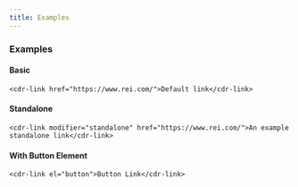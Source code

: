 ```yaml
---
title: Examples
---
```


### Examples

#### Basic
```
<cdr-link href="https://www.rei.com/">Default link</cdr-link>

```

#### Standalone

```
<cdr-link modifier="standalone" href="https://www.rei.com/">An example standalone link</cdr-link>
```

#### With Button Element

```
<cdr-link el="button">Button Link</cdr-link>
```
